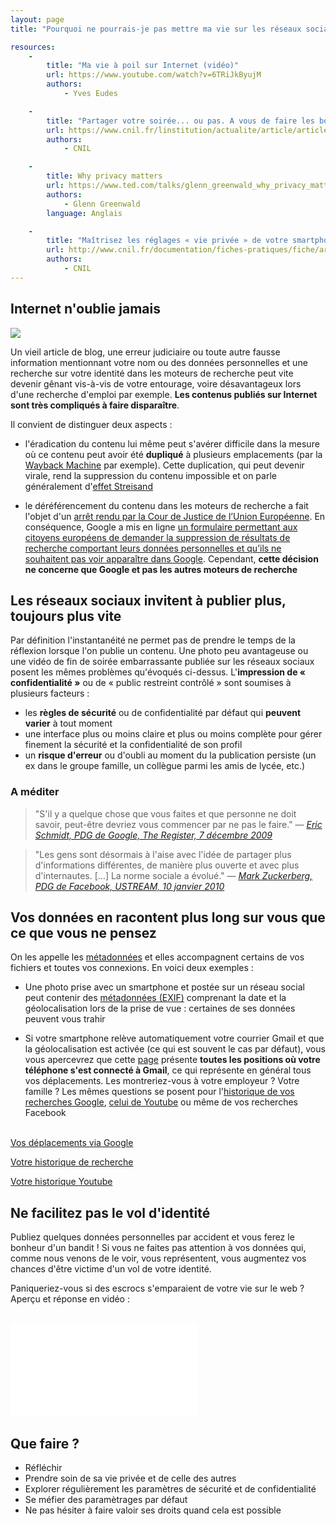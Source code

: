 ```yaml
---
layout: page
title: "Pourquoi ne pourrais-je pas mettre ma vie sur les réseaux sociaux ?"

resources:
    -
        title: "Ma vie à poil sur Internet (vidéo)"
        url: https://www.youtube.com/watch?v=6TRiJkByujM
        authors:
            - Yves Eudes

    -
        title: "Partager votre soirée... ou pas. A vous de faire les bons choix !"
        url: https://www.cnil.fr/linstitution/actualite/article/article/partager-votre-soiree-ou-pas-a-vous-de-faire-les-bons-choix/
        authors:
            - CNIL

    -
        title: Why privacy matters
        url: https://www.ted.com/talks/glenn_greenwald_why_privacy_matters#t-405043
        authors:
            - Glenn Greenwald
        language: Anglais

    -
        title: "Maîtrisez les réglages « vie privée » de votre smartphone"
        url: http://www.cnil.fr/documentation/fiches-pratiques/fiche/article/maitrisez-les-reglages-vie-privee-de-votre-smartphone/
        authors:
            - CNIL
---
```


<h2><i class="glyphicon glyphicon-hand-right" aria-hidden="true"></i> Internet n'oublie jamais</h2>

<img src="/images/facebook-employeur.jpg" class="pull-right img-responsive floating-image img-thumbnail">

Un vieil article de blog, une erreur judiciaire ou toute autre fausse
information mentionnant votre nom ou des données personnelles et une recherche
sur votre identité dans les moteurs de recherche peut vite devenir gênant
vis-à-vis de votre entourage, voire désavantageux lors d'une recherche d'emploi
par exemple. **Les contenus publiés sur Internet sont très compliqués à faire
disparaître**.

Il convient de distinguer deux aspects :

- l'éradication du contenu lui même peut s'avérer difficile dans la mesure où
  ce contenu peut avoir été **dupliqué** à plusieurs emplacements (par la
  [Wayback Machine](http://archive.org/web/) par exemple). Cette duplication,
  qui peut devenir virale, rend la suppression du contenu impossible et on
  parle généralement d'[effet
  Streisand](http://fr.wikipedia.org/wiki/Effet_Streisand)

- le déréférencement du contenu dans les moteurs de recherche a fait l'objet
  d'un [arrêt rendu par la Cour de Justice de l’Union
  Européenne](http://curia.europa.eu/jcms/upload/docs/application/pdf/2014-05/cp140070fr.pdf).
  En conséquence, Google a mis en ligne [un formulaire permettant aux citoyens
  européens de demander la suppression de résultats de recherche comportant
  leurs données personnelles et qu’ils ne souhaitent pas voir apparaître dans
  Google](https://support.google.com/legal/contact/lr_eudpa?product=websearch&hl=fr).
  Cependant, **cette décision ne concerne que Google et pas les autres moteurs de
  recherche**

<h2><i class="glyphicon glyphicon-hand-right" aria-hidden="true"></i> Les réseaux sociaux invitent à publier plus, toujours plus vite</h2>

Par définition l'instantanéité ne permet pas de prendre le temps de la
réflexion lorsque l'on publie un contenu. Une photo peu avantageuse ou une
vidéo de fin de soirée embarrassante publiée sur les réseaux sociaux posent les
mêmes problèmes qu'évoqués ci-dessus. L'**impression de « confidentialité »**
ou de « public restreint contrôlé » sont soumises à plusieurs facteurs :

- les **règles de sécurité** ou de confidentialité par défaut qui **peuvent
  varier** à tout moment
- une interface plus ou moins claire et plus ou moins complète pour gérer
  finement la sécurité et la confidentialité de son profil
- un **risque d'erreur** ou d'oubli au moment du la publication persiste (un ex
  dans le groupe famille, un collègue parmi les amis de lycée, etc.)

<h3>A méditer</h3>

> "S'il y a quelque chose que vous faites et que personne ne doit savoir,
> peut-être devriez vous commencer par ne pas le faire." &mdash; [_Eric Schmidt,
> PDG de Google, The Register, 7 décembre
> 2009_](http://www.theregister.co.uk/2009/12/07/schmidt_on_privacy/)

<p></p>

> "Les gens sont désormais à l'aise avec l'idée de partager plus d'informations
> différentes, de manière plus ouverte et avec plus d'internautes. [...] La
> norme sociale a évolué." &mdash; [_Mark Zuckerberg, PDG de Facebook, USTREAM,
> 10 janvier
> 2010_](http://www.lemonde.fr/technologies/article/2010/01/11/pour-le-fondateur-de-facebook-la-protection-de-la-vie-privee-n-est-plus-la-norme_1289944_651865.html)

<h2><i class="glyphicon glyphicon-hand-right" aria-hidden="true"></i> Vos données en racontent plus long sur vous que ce que vous ne pensez</h2>

On les appelle les
[métadonnées](https://fr.wikipedia.org/wiki/M%C3%A9tadonn%C3%A9e) et elles
accompagnent certains de vos fichiers et toutes vos connexions. En voici deux
exemples :

- Une photo prise avec un smartphone et postée sur un réseau social peut
  contenir des <a href="http://regex.info/exif.cgi">métadonnées (EXIF)</a>
  comprenant la date et la géolocalisation lors de la prise de vue : certaines
  de ses données peuvent vous trahir

- Si votre smartphone relève automatiquement votre courrier Gmail et que la
  géolocalisation est activée (ce qui est souvent le cas par défaut), vous vous
  apercevrez que cette <a
  href="https://maps.google.com/locationhistory/b/0">page</a> présente **toutes
  les positions où votre téléphone s'est connecté à Gmail**, ce qui représente
  en général tous vos déplacements. Les montreriez-vous à votre employeur ?
  Votre famille ? Les mêmes questions se posent pour l'<a href="https://history.google.com/history/">historique de vos recherches Google</a>,
  <a href="https://www.youtube.com/feed/history/search_history">celui de Youtube</a> ou même de vos recherches Facebook

<p class="text-center">
    <br>
    <a href="https://maps.google.com/locationhistory/b/0" target="_blank" class="btn btn-lg btn-danger">Vos déplacements via Google</a>
</p>
<p class="text-center">
    <a href="https://history.google.com/history/" target="_blank" class="btn btn-lg btn-danger">Votre historique de recherche</a>
</p>
<p class="text-center">
    <a href="https://www.youtube.com/feed/history/search_history" target="_blank" class="btn btn-lg btn-danger">Votre historique Youtube</a>
</p>

<h2><i class="glyphicon glyphicon-hand-right" aria-hidden="true"></i> Ne facilitez pas le vol d'identité</h2>

Publiez quelques données personnelles par accident et vous ferez le bonheur
d'un bandit ! Si vous ne faites pas attention à vos données qui, comme nous
venons de le voir, vous représentent, vous augmentez vos chances d'être victime
d'un vol de votre identité.

Paniqueriez-vous si des escrocs s'emparaient de votre vie sur le web ? Aperçu
et réponse en vidéo :
<br><br>

<div class="row">
    <div class="col-md-12 text-center youtube">
        <iframe src="//www.youtube.com/embed/E1htQOYEaDU" frameborder="0" allowfullscreen></iframe>
    </div>
</div>

<h2><i class="glyphicon glyphicon-hand-right" aria-hidden="true"></i> Que faire ?</h2>

- Réfléchir
- Prendre soin de sa vie privée et de celle des autres
- Explorer régulièrement les paramètres de sécurité et de confidentialité
- Se méfier des paramètrages par défaut
- Ne pas hésiter à faire valoir ses droits quand cela est possible
